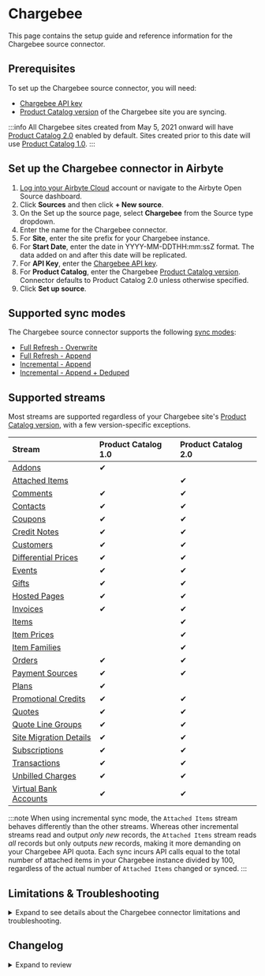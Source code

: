 # Chargebee

<HideInUI>

This page contains the setup guide and reference information for the Chargebee source connector.

</HideInUI>

## Prerequisites

To set up the Chargebee source connector, you will need:

- [Chargebee API key](https://apidocs.chargebee.com/docs/api/auth)
- [Product Catalog version](https://www.chargebee.com/docs/1.0/upgrade-product-catalog.html) of the Chargebee site you are syncing.

:::info
All Chargebee sites created from May 5, 2021 onward will have [Product Catalog 2.0](https://www.chargebee.com/docs/2.0/product-catalog.html) enabled by default. Sites created prior to this date will use [Product Catalog 1.0](https://www.chargebee.com/docs/1.0/product-catalog.html).
:::

## Set up the Chargebee connector in Airbyte

1. [Log into your Airbyte Cloud](https://cloud.airbyte.com/workspaces) account or navigate to the Airbyte Open Source dashboard.
2. Click **Sources** and then click **+ New source**.
3. On the Set up the source page, select **Chargebee** from the Source type dropdown.
4. Enter the name for the Chargebee connector.
5. For **Site**, enter the site prefix for your Chargebee instance.
6. For **Start Date**, enter the date in YYYY-MM-DDTHH:mm:ssZ format. The data added on and after this date will be replicated.
7. For **API Key**, enter the [Chargebee API key](https://apidocs.chargebee.com/docs/api?prod_cat_ver=2#api_authentication).
8. For **Product Catalog**, enter the Chargebee [Product Catalog version](https://apidocs.chargebee.com/docs/api?prod_cat_ver=2). Connector defaults to Product Catalog 2.0 unless otherwise specified.
9. Click **Set up source**.

<HideInUI>

## Supported sync modes

The Chargebee source connector supports the following [sync modes](https://docs.airbyte.com/cloud/core-concepts#connection-sync-modes):

- [Full Refresh - Overwrite](https://docs.airbyte.com/understanding-airbyte/connections/full-refresh-overwrite/)
- [Full Refresh - Append](https://docs.airbyte.com/understanding-airbyte/connections/full-refresh-append)
- [Incremental - Append](https://docs.airbyte.com/understanding-airbyte/connections/incremental-append)
- [Incremental - Append + Deduped](https://docs.airbyte.com/understanding-airbyte/connections/incremental-append-deduped)

## Supported streams

Most streams are supported regardless of your Chargebee site's [Product Catalog version](https://www.chargebee.com/docs/1.0/upgrade-product-catalog.html), with a few version-specific exceptions.

| Stream                                                                                                 | Product Catalog 1.0 | Product Catalog 2.0 |
|:-------------------------------------------------------------------------------------------------------|:--------------------|:--------------------|
| [Addons](https://apidocs.chargebee.com/docs/api/addons?prod_cat_ver=1)                                 | ✔                   |                     |
| [Attached Items](https://apidocs.chargebee.com/docs/api/attached_items?prod_cat_ver=2)                 |                     | ✔                   |
| [Comments](https://apidocs.chargebee.com/docs/api/comments?prod_cat_ver=2)                             | ✔                   | ✔                   |
| [Contacts](https://apidocs.chargebee.com/docs/api/customers?lang=curl#list_of_contacts_for_a_customer) | ✔                   | ✔                   |
| [Coupons](https://apidocs.chargebee.com/docs/api/coupons)                                              | ✔                   | ✔                   |
| [Credit Notes](https://apidocs.chargebee.com/docs/api/credit_notes)                                    | ✔                   | ✔                   |
| [Customers](https://apidocs.chargebee.com/docs/api/customers)                                          | ✔                   | ✔                   |
| [Differential Prices](https://apidocs.chargebee.com/docs/api/differential_prices)                      | ✔                   | ✔                   |
| [Events](https://apidocs.chargebee.com/docs/api/events)                                                | ✔                   | ✔                   |
| [Gifts](https://apidocs.chargebee.com/docs/api/gifts)                                                  | ✔                   | ✔                   |
| [Hosted Pages](https://apidocs.chargebee.com/docs/api/hosted_pages)                                    | ✔                   | ✔                   |
| [Invoices](https://apidocs.chargebee.com/docs/api/invoices)                                            | ✔                   | ✔                   |
| [Items](https://apidocs.chargebee.com/docs/api/items?prod_cat_ver=2)                                   |                     | ✔                   |
| [Item Prices](https://apidocs.chargebee.com/docs/api/item_prices?prod_cat_ver=2)                       |                     | ✔                   |
| [Item Families](https://apidocs.chargebee.com/docs/api/item_families?prod_cat_ver=2)                   |                     | ✔                   |
| [Orders](https://apidocs.chargebee.com/docs/api/orders)                                                | ✔                   | ✔                   |
| [Payment Sources](https://apidocs.chargebee.com/docs/api/payment_sources)                              | ✔                   | ✔                   |
| [Plans](https://apidocs.chargebee.com/docs/api/plans?prod_cat_ver=1)                                   | ✔                   |                     |
| [Promotional Credits](https://apidocs.chargebee.com/docs/api/promotional_credits)                      | ✔                   | ✔                   |
| [Quotes](https://apidocs.chargebee.com/docs/api/quotes)                                                | ✔                   | ✔                   |
| [Quote Line Groups](https://apidocs.chargebee.com/docs/api/quote_line_groups)                          | ✔                   | ✔                   |
| [Site Migration Details](https://apidocs.chargebee.com/docs/api/site_migration_details)                | ✔                   | ✔                   |
| [Subscriptions](https://apidocs.chargebee.com/docs/api/subscriptions)                                  | ✔                   | ✔                   |
| [Transactions](https://apidocs.chargebee.com/docs/api/transactions)                                    | ✔                   | ✔                   |
| [Unbilled Charges](https://apidocs.chargebee.com/docs/api/unbilled_charges)                            | ✔                   | ✔                   |
| [Virtual Bank Accounts](https://apidocs.chargebee.com/docs/api/virtual_bank_accounts)                  | ✔                   | ✔                   |

:::note
When using incremental sync mode, the `Attached Items` stream behaves differently than the other streams. Whereas other incremental streams read and output _only new_ records, the `Attached Items` stream reads _all_ records but only outputs _new_ records, making it more demanding on your Chargebee API quota. Each sync incurs API calls equal to the total number of attached items in your Chargebee instance divided by 100, regardless of the actual number of `Attached Items` changed or synced.
:::

## Limitations & Troubleshooting

<details>
<summary>
Expand to see details about the Chargebee connector limitations and troubleshooting.
</summary>

### Connector limitations

#### Rate limiting

The Chargebee connector should not run into [Chargebee API](https://apidocs.chargebee.com/docs/api?prod_cat_ver=2#api_rate_limits) limitations under normal usage. [Create an issue](https://github.com/airbytehq/airbyte/issues) if you encounter any rate limit issues that are not automatically retried successfully.

### Troubleshooting

- Check out common troubleshooting issues for the Instagram source connector on our [Airbyte Forum](https://github.com/airbytehq/airbyte/discussions).

</details>

## Changelog

<details>
  <summary>Expand to review</summary>

| Version | Date       | Pull Request                                             | Subject                                                                                                                                        |
|:--------|:-----------|:---------------------------------------------------------|:-----------------------------------------------------------------------------------------------------------------------------------------------|
| 0.5.2 | 2024-06-06 | [39217](https://github.com/airbytehq/airbyte/pull/39217) | [autopull] Upgrade base image to v1.2.2 |
| 0.5.1 | 2024-04-24 | [36633](https://github.com/airbytehq/airbyte/pull/36633) | Schema descriptions and CDK 0.80.0 |
| 0.5.0 | 2024-03-28 | [36518](https://github.com/airbytehq/airbyte/pull/36518) | Updates CDK to ^0, updates IncrementalSingleSliceCursor |
| 0.4.2 | 2024-03-14 | [36037](https://github.com/airbytehq/airbyte/pull/36037) | Adds fields: `coupon_constraints` to `coupon` stream, `billing_month` to `customer stream`, and `error_detail` to `transaction` stream schemas |
| 0.4.1 | 2024-03-13 | [35509](https://github.com/airbytehq/airbyte/pull/35509) | Updates CDK version to latest (0.67.1), updates `site_migration_detail` record filtering |
| 0.4.0 | 2024-02-12 | [34053](https://github.com/airbytehq/airbyte/pull/34053) | Add missing fields to and cleans up schemas, adds incremental support for `gift`, `site_migration_detail`, and `unbilled_charge` streams |
| 0.3.1 | 2024-02-12 | [35169](https://github.com/airbytehq/airbyte/pull/35169) | Manage dependencies with Poetry |
| 0.3.0 | 2023-12-26 | [33696](https://github.com/airbytehq/airbyte/pull/33696) | Add new stream, add fields to existing streams |
| 0.2.6 | 2023-12-19 | [32100](https://github.com/airbytehq/airbyte/pull/32100) | Add new fields in streams |
| 0.2.5 | 2023-10-19 | [31599](https://github.com/airbytehq/airbyte/pull/31599) | Base image migration: remove Dockerfile and use the python-connector-base image |
| 0.2.4 | 2023-08-01 | [28905](https://github.com/airbytehq/airbyte/pull/28905) | Updated the connector to use latest CDK version |
| 0.2.3 | 2023-03-22 | [24370](https://github.com/airbytehq/airbyte/pull/24370) | Ignore 404 errors for `Contact` stream |
| 0.2.2 | 2023-02-17 | [21688](https://github.com/airbytehq/airbyte/pull/21688) | Migrate to CDK beta 0.29; fix schemas |
| 0.2.1 | 2023-02-17 | [23207](https://github.com/airbytehq/airbyte/pull/23207) | Edited stream schemas to get rid of unnecessary `enum` |
| 0.2.0 | 2023-01-21 | [21688](https://github.com/airbytehq/airbyte/pull/21688) | Migrate to YAML; add new streams |
| 0.1.16 | 2022-10-06 | [17661](https://github.com/airbytehq/airbyte/pull/17661) | Make `transaction` stream to be consistent with `S3` by using type transformer |
| 0.1.15 | 2022-09-28 | [17304](https://github.com/airbytehq/airbyte/pull/17304) | Migrate to per-stream state |
| 0.1.14 | 2022-09-23 | [17056](https://github.com/airbytehq/airbyte/pull/17056) | Add "custom fields" to the relevant Chargebee source data streams |
| 0.1.13 | 2022-08-18 | [15743](https://github.com/airbytehq/airbyte/pull/15743) | Fix transaction `exchange_rate` field type |
| 0.1.12 | 2022-07-13 | [14672](https://github.com/airbytehq/airbyte/pull/14672) | Fix transaction sort by |
| 0.1.11 | 2022-03-03 | [10827](https://github.com/airbytehq/airbyte/pull/10827) | Fix Credit Note stream |
| 0.1.10 | 2022-03-02 | [10795](https://github.com/airbytehq/airbyte/pull/10795) | Add support for Credit Note stream |
| 0.1.9   | 2022-0224  | [10312](https://github.com/airbytehq/airbyte/pull/10312) | Add support for Transaction Stream                                                                                                             |
| 0.1.8   | 2022-02-22 | [10366](https://github.com/airbytehq/airbyte/pull/10366) | Fix broken `coupon` stream + add unit tests                                                                                                    |
| 0.1.7   | 2022-02-14 | [10269](https://github.com/airbytehq/airbyte/pull/10269) | Add support for Coupon stream                                                                                                                  |
| 0.1.6   | 2022-02-10 | [10143](https://github.com/airbytehq/airbyte/pull/10143) | Add support for Event stream                                                                                                                   |
| 0.1.5   | 2021-12-23 | [8434](https://github.com/airbytehq/airbyte/pull/8434)   | Update fields in source-connectors specifications                                                                                              |
| 0.1.4   | 2021-09-27 | [6454](https://github.com/airbytehq/airbyte/pull/6454)   | Fix examples in spec file                                                                                                                      |
| 0.1.3   | 2021-08-17 | [5421](https://github.com/airbytehq/airbyte/pull/5421)   | Add support for "Product Catalog 2.0" specific streams: `Items`, `Item prices` and `Attached Items`                                            |
| 0.1.2   | 2021-07-30 | [5067](https://github.com/airbytehq/airbyte/pull/5067)   | Prepare connector for publishing                                                                                                               |
| 0.1.1   | 2021-07-07 | [4539](https://github.com/airbytehq/airbyte/pull/4539)   | Add entrypoint and bump version for connector                                                                                                  |
| 0.1.0   | 2021-06-30 | [3410](https://github.com/airbytehq/airbyte/pull/3410)   | New Source: Chargebee                                                                                                                          |

</details>

</HideInUI>
